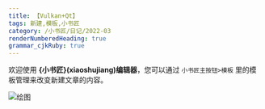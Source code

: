 ```yaml
---
title: 【Vulkan+Qt】
tags: 新建,模板,小书匠
category: /小书匠/日记/2022-03
renderNumberedHeading: true
grammar_cjkRuby: true
---
```



欢迎使用 **{小书匠}(xiaoshujiang)编辑器**，您可以通过 `小书匠主按钮>模板` 里的模板管理来改变新建文章的内容。

![绘图](./attachments/1648210504666.drawio.svg)